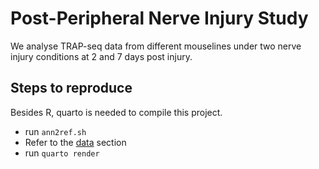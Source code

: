 # Post-Peripheral Nerve Injury Study

We analyse TRAP-seq data from different mouselines under two nerve injury conditions at 2 and 7 days post injury.

## Steps to reproduce

Besides R, quarto is needed to compile this project.

- run `ann2ref.sh`
- Refer to the [data](data/README.md) section
- run `quarto render`
